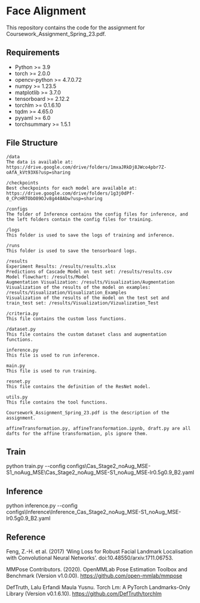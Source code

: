 # Face Alignment
This repository contains the code for the assignment for Coursework_Assignment_Spring_23.pdf.

## Requirements
- Python >= 3.9
- torch >= 2.0.0
- opencv-python >= 4.7.0.72
- numpy >= 1.23.5
- matplotlib >= 3.7.0
- tensorboard >= 2.12.2
- torchlm >= 0.1.6.10
- tqdm >= 4.65.0
- pyyaml >= 6.0
- torchsummary >= 1.5.1

## File Structure
```
/data
The data is available at:
https://drive.google.com/drive/folders/1mxaJRkDj8JWco4pbr7Z-oAfA_kVt93X6?usp=sharing

/checkpoints
Best checkpoints for each model are available at:
https://drive.google.com/drive/folders/1g3j0dPf-0_CPcHRTObO89OJv8g448Abw?usp=sharing

/configs
The folder of Inference contains the config files for inference, and the left folders contain the config files for training.

/logs
This folder is used to save the logs of training and inference.

/runs
This folder is used to save the tensorboard logs.

/results
Experiment Results: /results/results.xlsx
Predictions of Cascade Model on test set: /results/results.csv
Model flowchart: /results/Model
Augmentation Visualization: /results/Visualization/Augmentation
Visualization of the results of the model on examples: /results/Visualization/Visualization_Examples
Visualization of the results of the model on the test set and train_test set: /results/Visualization/Vizualization_Test

/criteria.py
This file contains the custom loss functions.

/dataset.py
This file contains the custom dataset class and augmentation functions.

inference.py
This file is used to run inference.

main.py
This file is used to run training.

resnet.py
This file contains the definition of the ResNet model.

utils.py
This file contains the tool functions. 

Coursework_Assignment_Spring_23.pdf is the description of the assignment.

affineTransformation.py, affineTransformation.ipynb, draft.py are all dafts for the affine transformation, pls ignore them.
```

## Train
python train.py --config configs\Cas_Stage2_noAug_MSE-S1_noAug_MSE\Cas_Stage2_noAug_MSE-S1_noAug_MSE-lr0.5g0.9_B2.yaml

## Inference
python inference.py --config configs\Inference\Inference_Cas_Stage2_noAug_MSE-S1_noAug_MSE-lr0.5g0.9_B2.yaml

## Reference
Feng, Z.-H. et al. (2017) ‘Wing Loss for Robust Facial Landmark Localisation with Convolutional Neural Networks’. doi:10.48550/arxiv.1711.06753.

MMPose Contributors. (2020). OpenMMLab Pose Estimation Toolbox and Benchmark (Version v1.0.00). https://github.com/open-mmlab/mmpose

DefTruth, Lalu Erfandi Maula Yusnu. Torch Lm: A PyTorch Landmarks-Only Library (Version v0.1.6.10). https://github.com/DefTruth/torchlm
